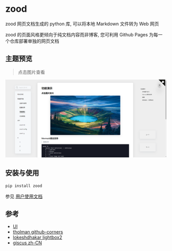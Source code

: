 # zood

zood 网页文档生成的 python 库, 可以将本地 Markdown 文件转为 Web 网页

zood 的页面风格更倾向于纯文档内容而非博客, 您可利用 Github Pages 为每一个仓库部署单独的网页文档

## 主题预览

> 点击图片查看

[![20230728134651](https://raw.githubusercontent.com/learner-lu/picbed/master/20230728134651.png)](https://luzhixing12345.github.io/zood/)

## 安装与使用

```bash
pip install zood
```

参见 [用户使用文档](https://luzhixing12345.github.io/zood/)

## 参考

- [UI](https://remixicon.com/)
- [tholman github-corners](https://tholman.com/github-corners/)
- [lokeshdhakar lightbox2](https://lokeshdhakar.com/projects/lightbox2/)
- [giscus zh-CN](https://giscus.app/zh-CN)